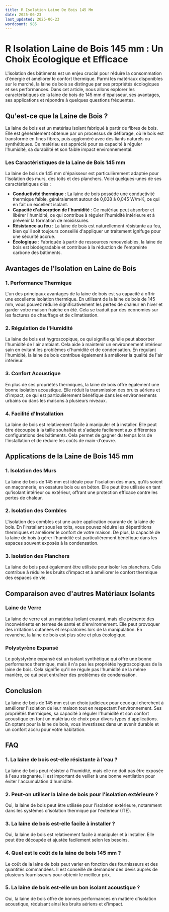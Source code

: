 ```yaml
---
title: R Isolation Laine De Bois 145 Mm
date: 2025-06-23
last_updated: 2025-06-23
wordcount: 985
---
```


# R Isolation Laine de Bois 145 mm : Un Choix Écologique et Efficace

L'isolation des bâtiments est un enjeu crucial pour réduire la consommation d'énergie et améliorer le confort thermique. Parmi les matériaux disponibles sur le marché, la laine de bois se distingue par ses propriétés écologiques et ses performances. Dans cet article, nous allons explorer les caractéristiques de la laine de bois de 145 mm d'épaisseur, ses avantages, ses applications et répondre à quelques questions fréquentes.

## Qu'est-ce que la Laine de Bois ?

La laine de bois est un matériau isolant fabriqué à partir de fibres de bois. Elle est généralement obtenue par un processus de défibrage, où le bois est transformé en fines fibres, puis aggloméré avec des liants naturels ou synthétiques. Ce matériau est apprécié pour sa capacité à réguler l'humidité, sa durabilité et son faible impact environnemental.

### Les Caractéristiques de la Laine de Bois 145 mm

La laine de bois de 145 mm d'épaisseur est particulièrement adaptée pour l'isolation des murs, des toits et des planchers. Voici quelques-unes de ses caractéristiques clés :

- **Conductivité thermique** : La laine de bois possède une conductivité thermique faible, généralement autour de 0,038 à 0,045 W/m·K, ce qui en fait un excellent isolant.
- **Capacité d'absorption de l'humidité** : Ce matériau peut absorber et libérer l'humidité, ce qui contribue à réguler l'humidité intérieure et à prévenir la formation de moisissures.
- **Résistance au feu** : La laine de bois est naturellement résistante au feu, bien qu'il soit toujours conseillé d'appliquer un traitement ignifuge pour une sécurité accrue.
- **Écologique** : Fabriquée à partir de ressources renouvelables, la laine de bois est biodégradable et contribue à la réduction de l'empreinte carbone des bâtiments.

## Avantages de l'Isolation en Laine de Bois

### 1. Performance Thermique

L'un des principaux avantages de la laine de bois est sa capacité à offrir une excellente isolation thermique. En utilisant de la laine de bois de 145 mm, vous pouvez réduire significativement les pertes de chaleur en hiver et garder votre maison fraîche en été. Cela se traduit par des économies sur les factures de chauffage et de climatisation.

### 2. Régulation de l'Humidité

La laine de bois est hygroscopique, ce qui signifie qu'elle peut absorber l'humidité de l'air ambiant. Cela aide à maintenir un environnement intérieur sain en évitant les problèmes d'humidité et de condensation. En régulant l'humidité, la laine de bois contribue également à améliorer la qualité de l'air intérieur.

### 3. Confort Acoustique

En plus de ses propriétés thermiques, la laine de bois offre également une bonne isolation acoustique. Elle réduit la transmission des bruits aériens et d'impact, ce qui est particulièrement bénéfique dans les environnements urbains ou dans les maisons à plusieurs niveaux.

### 4. Facilité d'Installation

La laine de bois est relativement facile à manipuler et à installer. Elle peut être découpée à la taille souhaitée et s'adapte facilement aux différentes configurations des bâtiments. Cela permet de gagner du temps lors de l'installation et de réduire les coûts de main-d'œuvre.

## Applications de la Laine de Bois 145 mm

### 1. Isolation des Murs

La laine de bois de 145 mm est idéale pour l'isolation des murs, qu'ils soient en maçonnerie, en ossature bois ou en béton. Elle peut être utilisée en tant qu'isolant intérieur ou extérieur, offrant une protection efficace contre les pertes de chaleur.

### 2. Isolation des Combles

L'isolation des combles est une autre application courante de la laine de bois. En l'installant sous les toits, vous pouvez réduire les déperditions thermiques et améliorer le confort de votre maison. De plus, la capacité de la laine de bois à gérer l'humidité est particulièrement bénéfique dans les espaces souvent exposés à la condensation.

### 3. Isolation des Planchers

La laine de bois peut également être utilisée pour isoler les planchers. Cela contribue à réduire les bruits d'impact et à améliorer le confort thermique des espaces de vie.

## Comparaison avec d'autres Matériaux Isolants

### Laine de Verre

La laine de verre est un matériau isolant courant, mais elle présente des inconvénients en termes de santé et d'environnement. Elle peut provoquer des irritations cutanées et respiratoires lors de la manipulation. En revanche, la laine de bois est plus sûre et plus écologique.

### Polystyrène Expansé

Le polystyrène expansé est un isolant synthétique qui offre une bonne performance thermique, mais il n'a pas les propriétés hygroscopiques de la laine de bois. Cela signifie qu'il ne régule pas l'humidité de la même manière, ce qui peut entraîner des problèmes de condensation.

## Conclusion

La laine de bois de 145 mm est un choix judicieux pour ceux qui cherchent à améliorer l'isolation de leur maison tout en respectant l'environnement. Ses propriétés thermiques, sa capacité à réguler l'humidité et son confort acoustique en font un matériau de choix pour divers types d'applications. En optant pour la laine de bois, vous investissez dans un avenir durable et un confort accru pour votre habitation.

## FAQ

### 1. La laine de bois est-elle résistante à l'eau ?

La laine de bois peut résister à l'humidité, mais elle ne doit pas être exposée à l'eau stagnante. Il est important de veiller à une bonne ventilation pour éviter l'accumulation d'humidité.

### 2. Peut-on utiliser la laine de bois pour l'isolation extérieure ?

Oui, la laine de bois peut être utilisée pour l'isolation extérieure, notamment dans les systèmes d'isolation thermique par l'extérieur (ITE).

### 3. La laine de bois est-elle facile à installer ?

Oui, la laine de bois est relativement facile à manipuler et à installer. Elle peut être découpée et ajustée facilement selon les besoins.

### 4. Quel est le coût de la laine de bois 145 mm ?

Le coût de la laine de bois peut varier en fonction des fournisseurs et des quantités commandées. Il est conseillé de demander des devis auprès de plusieurs fournisseurs pour obtenir le meilleur prix.

### 5. La laine de bois est-elle un bon isolant acoustique ?

Oui, la laine de bois offre de bonnes performances en matière d'isolation acoustique, réduisant ainsi les bruits aériens et d'impact.